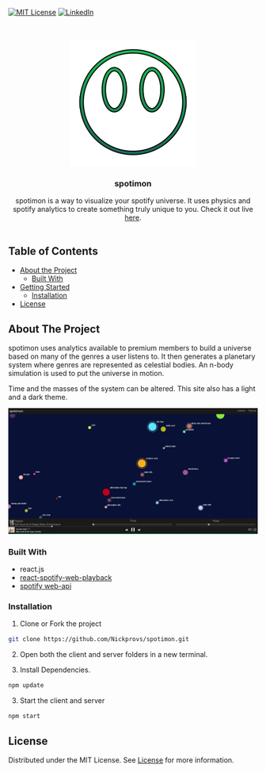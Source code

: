 <!-- PROJECT SHIELDS -->
<!--
*** I'm using markdown "reference style" links for readability.
*** Reference links are enclosed in brackets [ ] instead of parentheses ( ).
*** See the bottom of this document for the declaration of the reference variables
*** for contributors-url, forks-url, etc. This is an optional, concise syntax you may use.
*** https://www.markdownguide.org/basic-syntax/#reference-style-links
-->

[![MIT License][license-shield]][license-url]
[![LinkedIn][linkedin-shield]][linkedin-url]

<!-- PROJECT LOGO -->
<br />
<p align="center">
  <a href="https://github.com/Nickprovs/spotimon">
    <img src="_meta/logo.png" alt="Logo" width="256" height="256">
  </a>

  <h3 align="center">spotimon</h3>

  <p align="center">
    spotimon is a way to visualize your spotify universe. It uses physics and spotify analytics to create something truly unique to you. Check it out live <a href="https://spotimon.com/" rel="noopener noreferrer" target="_blank">here</a>. 
    <br />
    <br />
  </p>
</p>

<!-- TABLE OF CONTENTS -->

## Table of Contents

- [About the Project](#about-the-project)
  - [Built With](#built-with)
- [Getting Started](#getting-started)
  - [Installation](#installation)
- [License](#license)

<!-- ABOUT THE PROJECT -->

## About The Project

spotimon uses analytics available to premium members to build a universe based on many of the genres a user listens to.
It then generates a planetary system where genres are represented as celestial bodies.
An n-body simulation is used to put the universe in motion.

Time and the masses of the system can be altered. This site also has a light and a dark theme.

[![Product Name Screen Shot][product-screenshot]](/_meta/sample.jpg)

### Built With

- react.js
- [react-spotify-web-playback](https://github.com/gilbarbara/react-spotify-web-playback)
- [spotify web-api](https://github.com/spotify/web-api)

<!-- GETTING STARTED -->

### Installation

1. Clone or Fork the project

```sh
git clone https://github.com/Nickprovs/spotimon.git
```

2. Open both the client and server folders in a new terminal.

3. Install Dependencies.

```sh
npm update
```

3. Start the client and server

```sh
npm start
```

<!-- LICENSE -->

## License

Distributed under the MIT License. See [License](LICENSE.md) for more information.

<!-- MARKDOWN LINKS & IMAGES -->
<!-- https://www.markdownguide.org/basic-syntax/#reference-style-links -->

[license-shield]: https://img.shields.io/badge/License-MIT-yellow.svg
[license-url]: https://github.com/nickprovs/ballpit/blob/master/LICENSE.txt
[linkedin-shield]: https://img.shields.io/badge/-LinkedIn-black.svg?style=flat-square&logo=linkedin&colorB=555
[linkedin-url]: https://linkedin.com/in/nickprovs
[product-screenshot]: _meta/sample.jpg
